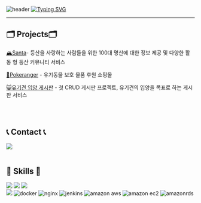 ![header](https://capsule-render.vercel.app/api?type=waving&color=6994CDEE&text=&animation=twinkling&height=80)
[![Typing SVG](https://readme-typing-svg.demolab.com?font=Alkatra&weight=500&size=45&duration=3500&pause=3&color=6994CDEE&center=false&vCenter=false&multiline=true&repeat=true&width=1000&height=100&lines=Welcome+to+ChanHyeok's+GitHub!👋)](https://git.io/typing-svg)

<div align="left">

-------

## 🗂️ Projects🗂️
<div>
 
 [🏔️Santa](https://github.com/dhrcksgur1/Santa)- 등산을 사랑하는 사람들을 위한 100대 명산에 대한 정보 제공 및 다양한 활동 형 등산 커뮤니티 서비스 
</div>
<div>
 
 [🐶Pokeranger](https://github.com/dhrcksgur1/pokeranger-back) - 유기동물 보호 물품 후원 쇼핑몰 
</div>
<div>
 
 [😺유기견 입양 게시판](https://github.com/dhrcksgur1/crud-first-project) - 첫 CRUD 게시판 프로젝트, 유기견의 입양을 목표로 하는 게시판 서비스
</div>

  <br></br>

## 📞 Contact 📞
<div style="display:flex; flex-direction:row;">
    <a href="mailto:dhrcksgur1@gmail.com">
        <img src="https://img.shields.io/badge/Gmail-EA4335?style=for-the-badge&logo=Gmail&logoColor=white">
    </a>
</div><br>
    
## 🔨 Skills 🔨
<div style="display:flex; flex-direction:column; align-items:flex-start;">
    <!-- Backend 
    <p><strong>Backend</strong></p>-->
    <div>
        <img src="https://img.shields.io/badge/Java-007396?style=for-the-badge&logo=Java&logoColor=white"> 
        <img src="https://img.shields.io/badge/Spring Boot-6DB33F?style=for-the-badge&logo=springboot&logoColor=white"> 
        <img src="https://img.shields.io/badge/mysql-4479A1?style=for-the-badge&logo=mysql&logoColor=white"> 
    </div>
    <!-- Server 
    <p><strong>Server</strong></p>-->
    <div>
        <img src="https://img.shields.io/badge/linux-FCC624?style=for-the-badge&logo=linux&logoColor=black"> 
        <img alt="docker" src ="https://img.shields.io/badge/docker-2496ED.svg?&style=for-the-badge&logo=docker&logoColor=white"/> <img alt="nginx" src ="https://img.shields.io/badge/nginx-009639.svg?&style=for-the-badge&logo=nginx&logoColor=white"/>
<img alt="jenkins" src ="https://img.shields.io/badge/jenkins-D24939.svg?&style=for-the-badge&logo=jenkins&logoColor=white"/>
<img alt="amazon aws" src ="https://img.shields.io/badge/amazon aws-232F3E.svg?&style=for-the-badge&logo=amazonaws&logoColor=white"/>
<img alt="amazon ec2" src ="https://img.shields.io/badge/amazon ec2-FF9900.svg?&style=for-the-badge&logo=amazonec2&logoColor=white"/>
<img alt="amazonrds" src ="https://img.shields.io/badge/amazonrds-527FFF.svg?&style=for-the-badge&logo=amazonrds&logoColor=white"/>
    </div>
    <!-- Frontend 
    <p><strong>ETC</strong></p>
    <div>
        <img src="https://img.shields.io/badge/html-E34F26?style=flat-square&logo=html&logoColor=white"> 
        <img src="https://img.shields.io/badge/css-1572B6?style=flat-square&logo=css&logoColor=white"> 
        <img src="https://img.shields.io/badge/javascript-F7DF1E?style=flat-square&logo=javascript&logoColor=black"> 
    </div>
 -->
</div>
<br></br><br></br>

<!-- 프로그래밍 언어 사용
![Top Langs](https://github-readme-stats.vercel.app/api/top-langs/?username=dhrcksgur1)
-->

<!-- 깃헙 스탯
[![Hits](https://hits.seeyoufarm.com/api/count/incr/badge.svg?url=https%3A%2F%2Fgithub.com%2Fdhrcksgur1&count_bg=%23FFB6F3&title_bg=%23555555&icon=&icon_color=%23E7E7E7&title=GITHUB&edge_flat=false)](https://hits.seeyoufarm.com)  

[![bi-sz's GitHub stats](https://github-readme-stats.vercel.app/api?username=dhrcksgur1&include_all_commits=true&show_icons=true&theme=cobalt)](https://github.com/bi-sz/github-readme-stats)
 -->
<br>
